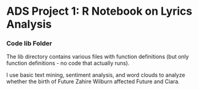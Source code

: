 # ADS Project 1:  R Notebook on Lyrics Analysis

### Code lib Folder

The lib directory contains various files with function definitions (but only function definitions - no code that actually runs).

I use basic text mining, sentiment analysis, and word clouds to analyze whether the birth of Future Zahire Wilburn affected Future and Ciara.
